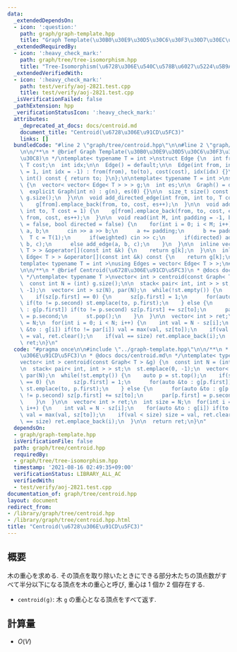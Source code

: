 ```yaml
---
data:
  _extendedDependsOn:
  - icon: ':question:'
    path: graph/graph-template.hpp
    title: "Graph Template(\u30B0\u30E9\u30D5\u30C6\u30F3\u30D7\u30EC\u30FC\u30C8)"
  _extendedRequiredBy:
  - icon: ':heavy_check_mark:'
    path: graph/tree/tree-isomorphism.hpp
    title: "Tree-Isomorphism(\u6728\u306E\u540C\u578B\u6027\u5224\u5B9A)"
  _extendedVerifiedWith:
  - icon: ':heavy_check_mark:'
    path: test/verify/aoj-2821.test.cpp
    title: test/verify/aoj-2821.test.cpp
  _isVerificationFailed: false
  _pathExtension: hpp
  _verificationStatusIcon: ':heavy_check_mark:'
  attributes:
    _deprecated_at_docs: docs/centroid.md
    document_title: "Centroid(\u6728\u306E\u91CD\u5FC3)"
    links: []
  bundledCode: "#line 2 \"graph/tree/centroid.hpp\"\n\n#line 2 \"graph/graph-template.hpp\"\
    \n\n/**\n * @brief Graph Template(\u30B0\u30E9\u30D5\u30C6\u30F3\u30D7\u30EC\u30FC\
    \u30C8)\n */\ntemplate< typename T = int >\nstruct Edge {\n  int from, to;\n \
    \ T cost;\n  int idx;\n\n  Edge() = default;\n\n  Edge(int from, int to, T cost\
    \ = 1, int idx = -1) : from(from), to(to), cost(cost), idx(idx) {}\n\n  operator\
    \ int() const { return to; }\n};\n\ntemplate< typename T = int >\nstruct Graph\
    \ {\n  vector< vector< Edge< T > > > g;\n  int es;\n\n  Graph() = default;\n\n\
    \  explicit Graph(int n) : g(n), es(0) {}\n\n  size_t size() const {\n    return\
    \ g.size();\n  }\n\n  void add_directed_edge(int from, int to, T cost = 1) {\n\
    \    g[from].emplace_back(from, to, cost, es++);\n  }\n\n  void add_edge(int from,\
    \ int to, T cost = 1) {\n    g[from].emplace_back(from, to, cost, es);\n    g[to].emplace_back(to,\
    \ from, cost, es++);\n  }\n\n  void read(int M, int padding = -1, bool weighted\
    \ = false, bool directed = false) {\n    for(int i = 0; i < M; i++) {\n      int\
    \ a, b;\n      cin >> a >> b;\n      a += padding;\n      b += padding;\n    \
    \  T c = T(1);\n      if(weighted) cin >> c;\n      if(directed) add_directed_edge(a,\
    \ b, c);\n      else add_edge(a, b, c);\n    }\n  }\n\n  inline vector< Edge<\
    \ T > > &operator[](const int &k) {\n    return g[k];\n  }\n\n  inline const vector<\
    \ Edge< T > > &operator[](const int &k) const {\n    return g[k];\n  }\n};\n\n\
    template< typename T = int >\nusing Edges = vector< Edge< T > >;\n#line 4 \"graph/tree/centroid.hpp\"\
    \n\n/**\n * @brief Centroid(\u6728\u306E\u91CD\u5FC3)\n * @docs docs/centroid.md\n\
    \ */\ntemplate< typename T >\nvector< int > centroid(const Graph< T > &g) {\n\
    \  const int N = (int) g.size();\n\n  stack< pair< int, int > > st;\n  st.emplace(0,\
    \ -1);\n  vector< int > sz(N), par(N);\n  while(!st.empty()) {\n    auto p = st.top();\n\
    \    if(sz[p.first] == 0) {\n      sz[p.first] = 1;\n      for(auto &to : g[p.first])\
    \ if(to != p.second) st.emplace(to, p.first);\n    } else {\n      for(auto &to\
    \ : g[p.first]) if(to != p.second) sz[p.first] += sz[to];\n      par[p.first]\
    \ = p.second;\n      st.pop();\n    }\n  }\n\n  vector< int > ret;\n  int size\
    \ = N;\n  for(int i = 0; i < N; i++) {\n    int val = N - sz[i];\n    for(auto\
    \ &to : g[i]) if(to != par[i]) val = max(val, sz[to]);\n    if(val < size) size\
    \ = val, ret.clear();\n    if(val == size) ret.emplace_back(i);\n  }\n\n  return\
    \ ret;\n}\n"
  code: "#pragma once\n\n#include \"../graph-template.hpp\"\n\n/**\n * @brief Centroid(\u6728\
    \u306E\u91CD\u5FC3)\n * @docs docs/centroid.md\n */\ntemplate< typename T >\n\
    vector< int > centroid(const Graph< T > &g) {\n  const int N = (int) g.size();\n\
    \n  stack< pair< int, int > > st;\n  st.emplace(0, -1);\n  vector< int > sz(N),\
    \ par(N);\n  while(!st.empty()) {\n    auto p = st.top();\n    if(sz[p.first]\
    \ == 0) {\n      sz[p.first] = 1;\n      for(auto &to : g[p.first]) if(to != p.second)\
    \ st.emplace(to, p.first);\n    } else {\n      for(auto &to : g[p.first]) if(to\
    \ != p.second) sz[p.first] += sz[to];\n      par[p.first] = p.second;\n      st.pop();\n\
    \    }\n  }\n\n  vector< int > ret;\n  int size = N;\n  for(int i = 0; i < N;\
    \ i++) {\n    int val = N - sz[i];\n    for(auto &to : g[i]) if(to != par[i])\
    \ val = max(val, sz[to]);\n    if(val < size) size = val, ret.clear();\n    if(val\
    \ == size) ret.emplace_back(i);\n  }\n\n  return ret;\n}\n"
  dependsOn:
  - graph/graph-template.hpp
  isVerificationFile: false
  path: graph/tree/centroid.hpp
  requiredBy:
  - graph/tree/tree-isomorphism.hpp
  timestamp: '2021-08-16 02:49:35+09:00'
  verificationStatus: LIBRARY_ALL_AC
  verifiedWith:
  - test/verify/aoj-2821.test.cpp
documentation_of: graph/tree/centroid.hpp
layout: document
redirect_from:
- /library/graph/tree/centroid.hpp
- /library/graph/tree/centroid.hpp.html
title: "Centroid(\u6728\u306E\u91CD\u5FC3)"
---
```

## 概要

木の重心を求める.  その頂点を取り除いたときにできる部分木たちの頂点数がすべて半分以下になる頂点を木の重心と呼び, 重心は $1$ 個か $2$ 個存在する.

* `centroid(g)`: 木 `g` の重心となる頂点をすべて返す.

## 計算量

* $O(V)$

